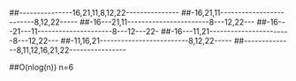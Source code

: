##---------------16,21,11,8,12,22---------------
##-16,21,11-------------------------8,12,22-----
##-16---21,11-----------------------8---12,22---
##-16---21---11---------------------8---12---22-
##-16---11,21-----------------------8---12,22---
##-11,16,21-------------------------8,12,22-----
##--------------8,11,12,16,21,22----------------

##O(nlog(n))   n=6 